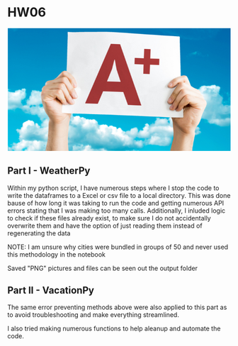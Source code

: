 # HW06

![Equator](python_api_challenge/A.png)

## Part I - WeatherPy
Within my python script, I have numerous steps where I stop the code to write the dataframes to a Excel or csv file to a local directory. This was done bause of how long it was taking to run the code and getting numerous API errors stating that I was making too many calls.
Additionally, I inluded logic to check if these files already exist, to make sure I do not accidentally overwrite them and have the option of just reading them instead of regenerating the data

NOTE: I am unsure why cities were bundled in groups of 50 and never used this methodology in the notebook

Saved "PNG" pictures and files can be seen out the output folder


## Part II - VacationPy

The same error preventing methods above were also applied to this part as to avoid troubleshooting and make everything streamlined.

I also tried making numerous functions to help aleanup and automate the code.